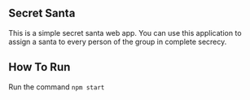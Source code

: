 ## Secret Santa

This is a simple secret santa web app. You can use this application to assign a santa to every person of the group in complete secrecy.

## How To Run

Run the command `npm start`